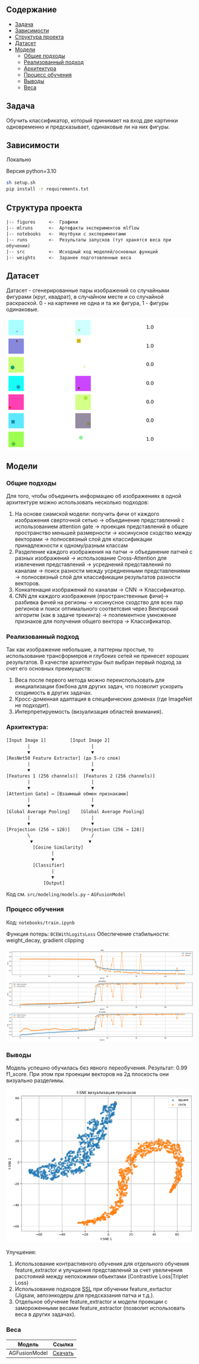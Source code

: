 ## Содержание
-   [Задача](#Задача)
-   [Зависимости](#Зависимости)
-   [Структура проекта](#Структура-проекта)
-   [Датасет](#Датасет)
-   [Модели](#Модели)
    -   [Общие подходы](#общие-подходы)
    -   [Реализованный подход](#реализованный-подход)
    -   [Архитектура](#архитектура)
    -   [Процесс обучения](#процесс-обучения)
    -   [Выводы](#выводы)
    -   [Веса](#веса)


## Задача

Обучить классификатор, который принимает на вход две картинки одновременно и предсказывает, одинаковые ли на них фигуры.

## Зависимости

Локально

Версия python=3.10
```sh
sh setup.sh
pip install -r requirements.txt
```


## Структура проекта

```
|-- figures     <-  Графики
|-- mlruns      <-  Артефакты экспериментов mlflow
|-- notebooks   <-  Ноутбуки с экспериментами
|-- runs        <-  Результаты запусков (тут хранятся веса при обучении)
|-- src         <-  Исходный код моделей/основных функций
|-- weights     <-  Заранее подготовленные веса
```

## Датасет

Датасет - сгенерированные пары изображений со случайными фигурами (круг, квадрат), в случайном месте и со случайной раскраской. 0 - на картинке не одна и та же фигура, 1 - фигуры одинаковые.

![Пример датасета](figures/dataset.png)

## Модели

### Общие подходы
Для того, чтобы объединить информацию об изображениях в одной архитектуре можно использовать несколько подходов:

1.  На основе сиамской модели: получить фичи от каждого изображения сверточной сетью -> объединение представлений с использованием attention gate -> проекция представлений в общее пространство меньшей размерности -> косинусное сходство между векторами -> полносвязный слой для классификации принадлежности к одному/разным классам
2.  Разделение каждого изображения на патчи -> объединение патчей с разных изображений -> использование Cross-Attention для извлечения представлений -> усреднений представлений по каналам -> поиск разности между усредненными представлениями -> полносвязный слой для классификации результатов разности векторов.
3. Конкатенация изображений по каналам -> CNN -> Классификатор.
4. CNN для каждого изображения (пространственные фичи)-> разбивка фичей на регионы -> косинусное сходство для всех пар регионов и поиск оптимального соответсвия через Венгерский алгоритм (как в задаче трекинга) -> поэлементное умножение признаков для получения общего вектора ->  Классификатор.

### Реализованный подход
Так как изображение небольшие, а паттерны простые, то использование трансформеров и глубоких сетей не принесет хороших результатов. В качестве архитектуры был выбран первый подход за счет его основных преимуществ:

1.  Веса после первого метода можно переиспользовать для инициализации бэкбона для других задач, что позволит ускорить сходимость в других задачах.
2.  Кросс-доменная адаптация в специфических доменах (где ImageNet не подходит).
3.  Интерпретируемость (визуализация областей внимания).

### Архитектура:

```
[Input Image 1]         [Input Image 2]
        |                       |
        ▼                       ▼
[ResNet50 Feature Extractor] (до 5-го слоя)
        |                       |
        ▼                       ▼
[Features 1 (256 channels)]  [Features 2 (256 channels)]
        |                       |
        ▼                       ▼
[Attention Gate] ↔ [Взаимный обмен признаками]
        |                       |
        ▼                       ▼
[Global Average Pooling]    [Global Average Pooling]
        |                       |
        ▼                       ▼
[Projection (256 → 128)]    [Projection (256 → 128)]
        \                       /
         ▼                     ▼
          [Cosine Similarity]
                 |
                 ▼
          [Classifier]
                 |
                 ▼
              [Output]

```

Код см. `src/modeling/models.py` - `AGFusionModel`


### Процесс обучения
Код: `notebooks/train.ipynb`

Функция потерь: `BCEWithLogitsLoss`
Обеспечение стабильности: weight_decay, gradient clipping  

![Процесс обучения](figures/training.png)

### Выводы

Модель успешно обучилась без явного переобучения. Результат: 0.99 f1_score. При этом при проекции векторов на 2д плоскость они визуально разделимы. 

![Разделяемость эмбеддингов](figures/features2d.png)

Улучшения:
1. Использование контрастивного обучения для отдельного обучения feature_extractor и улучшения представлений за счет увеличения расстояний между непохожими объектами (Contrastive Loss|Triplet Loss)
2. Использование подходов [SSL](https://github.com/vturrisi/solo-learn) при обучении feature_exrtactor (Jigsaw, автоэнкодеры для предсказания патча и т.д.).
3. Отдельное обучение feature_extractor и модели проекции с замороженными весами feature_extractor (позволит использовать веса в других задачах).


### Веса
| Модель          | Ссылка                     |
|------------------|-------------------------------------|
| AGFusionModel    | [Скачать](https://drive.google.com/file/d/1-RIl45od71fM0rWieW8YhOAfrqWeAE9q/view?usp=drive_link) |
